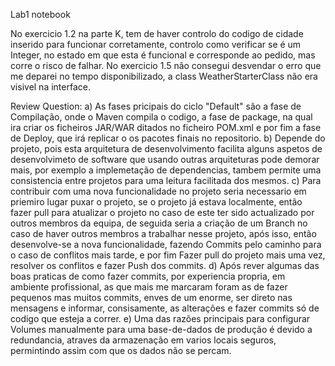 Lab1  notebook

No exercicio 1.2 na parte K, tem de haver controlo do codigo de cidade inserido para funcionar corretamente, controlo como verificar se é um Integer, no estado em que esta é funcional e corresponde ao pedido, mas corre o risco de falhar.
No exercicio 1.5 não consegui desvendar o erro que me deparei no tempo disponibilizado, a class WeatherStarterClass não era visivel na interface.

Review Question:
    a) As fases pricipais do ciclo "Default" são a fase de Compilação, onde o Maven compila o codigo, a fase de package, na qual ira criar os ficheiros JAR/WAR ditados no ficheiro POM.xml e por fim a fase de Deploy, que irá replicar o os pacotes finais  no repositorio.
    b) Depende do projeto, pois esta arquitetura de desenvolvimento facilita alguns aspetos de desenvolvimeto de software que usando outras arquiteturas pode demorar mais, por exemplo a implemetação de dependencias, tambem permite uma consistencia entre projetos para uma leitura facilitada dos mesmos.
    c) Para contribuir com uma nova funcionalidade no projeto seria necessario em priemiro lugar puxar o projeto, se o projeto já estava localmente, então fazer pull para atualizar o projeto no caso de este ter sido actualizado por outros membros da equipa, de seguida seria a criação de um Branch no caso de haver outros membros a trabalhar nesse projeto,
        após isso, então desenvolve-se a nova funcionalidade, fazendo Commits pelo caminho para o caso de conflitos mais tarde, e por fim Fazer pull do projeto mais uma vez, resolver os conflitos e fazer Push dos commits.
    d) Após rever algumas das boas praticas de como fazer commits, por experiencia propria, em ambiente profissional, as que mais me marcaram foram as de fazer pequenos mas muitos commits, enves de um enorme, ser direto nas mensagens e informar, consisamente, as alterações e fazer commits só de codigo que esteja a correr.
    e) Uma das razões principais para configurar Volumes manualmente para uma base-de-dados de produção é devido a redundancia, atraves da armazenação em varios locais seguros, permintindo assim com que os dados não se percam.
